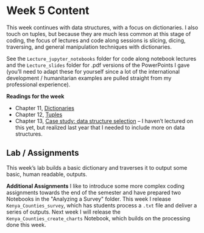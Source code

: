 # Week 5 Content
This week continues with data structures, with a focus on dictionaries. I also touch on tuples, but because they are much less common at this stage of coding, the focus of lectures and code along sessions is slicing, dicing, traversing, and general manipulation techniques with dictionaries.

See the `Lecture_jupyter_notebooks` folder for code along notebook lectures and the `Lecture_slides` folder for .pdf versions of the PowerPoints I gave (you’ll need to adapt these for yourself since a lot of the international development / humanitarian examples are pulled straight from my professional experience).

**Readings for the week**
- Chapter 11,  [Dictionaries](http://greenteapress.com/thinkpython2/html/thinkpython2012.html)
- Chapter 12, [Tuples](http://greenteapress.com/thinkpython2/html/thinkpython2013.html)
- Chapter 13, [Case study: data structure selection](http://greenteapress.com/thinkpython2/html/thinkpython2014.html) – I haven’t lectured on this yet, but realized last year that I needed to include more on data structures.

## Lab / Assignments
This week’s lab builds a basic dictionary and traverses it to output some basic, human readable, outputs.

**Additional Assignments**
I like to introduce some more complex coding assignments towards the end of the semester and have prepared two Notebooks in the "Analyzing a Survey" folder. This week I release `Kenya_Counties_survey`, which has students process a `.txt` file and deliver a series of outputs. Next week I will release the `Kenya_Counties_create_charts` Notebook, which builds on the processing done this week. 

